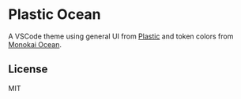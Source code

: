 # Plastic Ocean

A VSCode theme using general UI from [Plastic](https://github.com/will-stone/plastic) and token colors from [Monokai Ocean](https://github.com/rofrol/monokai-ocean).

## License

MIT
